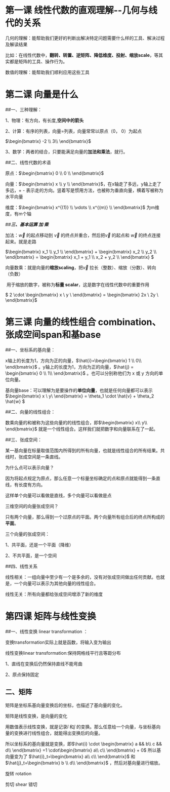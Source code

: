 # 第一课  线性代数的直观理解--几何与线代的关系

几何的理解：能帮助我们更好的判断出解决特定问题需要什么样的工具、解决过程及解读结果

比如：在线性代数中，**翻转、转置、逆矩阵、降低维度、投射、缩放scale**，等其实都是矩阵的工具、操作行为。

数值的理解：能帮助我们顺利应用这些工具

# 第二课 向量是什么

##一、三种理解：

1、物理：有方向，有长度,**空间中的箭头**

2、计算：有序的列表，向量=列表，向量常常以原点（0， 0）为起点

$\begin{bmatrix} -2 \\ 3\\ \end{bmatrix}$ 

3、数学：两者的结合，只要能满足向量的**加法和乘法**，就行。

##二、线性代数的术语

原点：$\begin{bmatrix} 0 \\ 0 \\ \end{bmatrix}$ 

向量：$\begin{bmatrix} x \\ y \\  \end{bmatrix}$，在x轴走了多远，y轴上走了多远，+ - 表示走的方向。竖着写是惯用方法，也被称为垂直向量，横着写被称为水平向量

维度：$\begin{bmatrix} x^{(1)} \\ \vdots \\ x^{(m)} \\ \end{bmatrix}$ 为m维度，有m个轴

##***三、基本运算 加 乘***

加法：$\vec{w}$ 的起点移动到 $\vec {v}$ 的终点并重合，然后把$\vec{v}$ 的起点和 $\vec{w}$ 的终点连接起来。就是走路

$\begin{bmatrix} x_1 \\ y_1 \\ \end{bmatrix} + \begin{bmatrix} x_2 \\ y_2 \\ \end{bmatrix} = \begin{bmatrix} x_1 + y_1 \\ x_2 + y_2 \\ \end{bmatrix} ​$

向量数乘：就是向量的**缩放scaling**，把$\vec{v}$ 拉长（整数）、缩放（分数）、转向（负数）

​                   用于缩放的数字，被称为**标量 scalar**，这是数字在线性代数中的重要作用

$ 2 \cdot \begin{bmatrix} x \\ y \\ \end{bmatrix} = \begin{bmatrix} 2x \\ 2y \\ \end{bmatrix}$



# 第三课 向量的线性组合 combination、张成空间span和基base

##一、坐标系的基向量：

x轴上的长度为1，方向为正的向量，$\hat{i}=\begin{bmatrix} 1 \\ 0\\ \end{bmatrix}$ 。y轴上的长度为1，方向为正的向量，$\hat{j} = \begin{bmatrix} 0 \\ 1\\ \end{bmatrix}$ 。也可以分别称他们为 x 或 y 方向的单位向量。

基向量base：可以理解为是要操作的**单位向量**，也就是任何向量都可以表示$\begin{bmatrix} x \\ y\\ \end{bmatrix} = \theta_1 \cdot \hat{v} + \theta_2 \hat{w} $

##二、向量的线性组合：

数乘向量的和被称为这些向量的的线性组合，即$\begin{bmatrix} x\\ y\\ \end{bmatrix}$ 就是一个线性组合。这样我们就把数字和向量联系在了一起。

##三、张成空间：

某一基向量在标量取值范围内所得到的所有向量，也就是线性组合的所有结果。共线时，张成空间是一条直线。

为什么点可以表示向量？

因为将起点规定为原点，那么任意一个标量坐标确定的点和原点就能得到一条直线，有长度有方向。

这样单个向量可以看做是直线，多个向量可以看做是点

三维空间的向量张成空间？

只有两个向量，那么得到一个过原点的平面。两个向量所有组合后的终点所构成的**平面**。

三个向量的张成空间：

1、共平面，还是一个平面（降维）

2、不共平面，是一个空间

##四、线性关系

线性相关：一组向量中至少有一个是多余的，没有对张成空间做出任何贡献。也就是，一个向量可以表示为其他向量的线性组合。

线性无关：所有向量都给张成空间增添了新的维度

# 第四课 矩阵与线性变换

##一、线性变换 linear transformation ： 

变换transformation实际上就是函数，将输入变为输出

线性变换linear transformation:保持网格线平行且等距分布

1、直线在变换后仍然保持直线不能弯曲 

2、原点保持固定

## 二、矩阵

矩阵是坐标系基向量变换后的坐标，也描述了基向量的变化。

矩阵是线性变换，是向量的变化

用数值表示线性变换，就是记录$\hat{i}$ 和$\hat{j}$ 的变换。那么任意给一个向量，与坐标基向量的变换进行线性组合，就能得出变换后的向量。

所以坐标系的基向量就是变换，即$\hat{i} \cdot \begin{bmatrix} a && b\\ c && d\\ \end{bmatrix} =1 \cdot\begin{bmatrix} a\\ c\\ \end{bmatrix} + 0$ 所以基向量变为了 $\hat{i}_t=\begin{bmatrix} a\\ c\\ \end{bmatrix}$ 和$\hat{j}_t=\begin{bmatrix} b \\ d\\ \end{bmatrix}$ ，然后对基向量进行缩放。

旋转 rotation

剪切 shear 错切